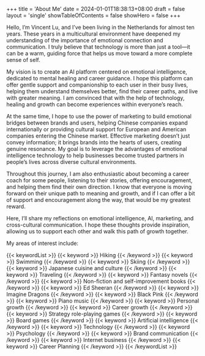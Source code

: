 +++
title = 'About Me'
date = 2024-01-01T18:38:13+08:00
draft = false
layout = 'single'
showTableOfContents = false
showHero = false
+++


Hello, I’m Vincent Lu, and I’ve been living in the Netherlands for almost ten years. These years in a multicultural environment have deepened my understanding of the importance of emotional connection and communication. I truly believe that technology is more than just a tool—it can be a warm, guiding force that helps us move toward a more complete sense of self.

My vision is to create an AI platform centered on emotional intelligence, dedicated to mental healing and career guidance. I hope this platform can offer gentle support and companionship to each user in their busy lives, helping them understand themselves better, find their career paths, and live with greater meaning. I am convinced that with the help of technology, healing and growth can become experiences within everyone’s reach.

At the same time, I hope to use the power of marketing to build emotional bridges between brands and users, helping Chinese companies expand internationally or providing cultural support for European and American companies entering the Chinese market. Effective marketing doesn’t just convey information; it brings brands into the hearts of users, creating genuine resonance. My goal is to leverage the advantages of emotional intelligence technology to help businesses become trusted partners in people’s lives across diverse cultural environments.

Throughout this journey, I am also enthusiastic about becoming a career coach for some people, listening to their stories, offering encouragement, and helping them find their own direction. I know that everyone is moving forward on their unique path to meaning and growth, and if I can offer a bit of support and encouragement along the way, that would be my greatest reward.

Here, I’ll share my reflections on emotional intelligence, AI, marketing, and cross-cultural communication. I hope these thoughts provide inspiration, allowing us to support each other and walk this path of growth together.

My areas of interest include:

{{< keywordList >}}
{{< keyword >}} Hiking {{< /keyword >}}
{{< keyword >}} Swimming {{< /keyword >}}
{{< keyword >}} Skiing {{< /keyword >}}
{{< keyword >}} Japanese cuisine and culture {{< /keyword >}}
{{< keyword >}} Traveling {{< /keyword >}}
{{< keyword >}} Fantasy novels {{< /keyword >}}
{{< keyword >}} Non-fiction and self-improvement books {{< /keyword >}}
{{< keyword >}} Ed Sheeran {{< /keyword >}}
{{< keyword >}} Imagine Dragons {{< /keyword >}}
{{< keyword >}} Black Pink {{< /keyword >}}
{{< keyword >}} Piano music {{< /keyword >}}
{{< keyword >}} Personal growth {{< /keyword >}}
{{< keyword >}} Career growth {{< /keyword >}}
{{< keyword >}} Strategy role-playing games {{< /keyword >}}
{{< keyword >}} Board games {{< /keyword >}}
{{< keyword >}} Artificial intelligence {{< /keyword >}}
{{< keyword >}} Technology {{< /keyword >}}
{{< keyword >}} Psychology {{< /keyword >}}
{{< keyword >}} Brand communication {{< /keyword >}}
{{< keyword >}} Internet business {{< /keyword >}}
{{< keyword >}} Career Planning {{< /keyword >}}
{{< /keywordList >}}
